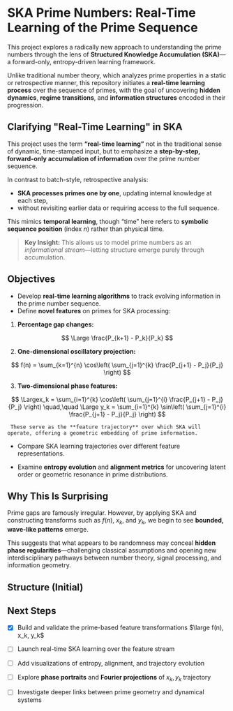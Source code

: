 
# SKA Prime Numbers: Real-Time Learning of the Prime Sequence

This project explores a radically new approach to understanding the prime numbers through the lens of **Structured Knowledge Accumulation (SKA)**—a forward-only, entropy-driven learning framework.

Unlike traditional number theory, which analyzes prime properties in a static or retrospective manner, this repository initiates a **real-time learning process** over the sequence of primes, with the goal of uncovering **hidden dynamics**, **regime transitions**, and **information structures** encoded in their progression.

## Clarifying "Real-Time Learning" in SKA

This project uses the term **“real-time learning”** not in the traditional sense of dynamic, time-stamped input, but to emphasize a **step-by-step, forward-only accumulation of information** over the prime number sequence.

In contrast to batch-style, retrospective analysis:

- **SKA processes primes one by one**, updating internal knowledge at each step,
- without revisiting earlier data or requiring access to the full sequence.

This mimics **temporal learning**, though “time” here refers to **symbolic sequence position** (index $n$) rather than physical time.

> **Key Insight:** This allows us to model prime numbers as an *informational stream*—letting structure emerge purely through accumulation.



##  Objectives

- Develop **real-time learning algorithms** to track evolving information in the prime number sequence.
- Define **novel features** on primes for SKA processing:

1. **Percentage gap changes:**

$$
\Large \frac{P_{k+1} - P_k}{P_k}
$$

2. **One-dimensional oscillatory projection:**

$$
f(n) = \sum_{k=1}^{n} \cos\left( \sum_{j=1}^{k} \frac{P_{j+1} - P_j}{P_j} \right)
$$

3. **Two-dimensional phase features:**

$$
     \Largex_k = \sum_{i=1}^{k} \cos\left( \sum_{j=1}^{i} \frac{P_{j+1} - P_j}{P_j} \right)
     \quad,\quad
     \Large y_k = \sum_{i=1}^{k} \sin\left( \sum_{j=1}^{i} \frac{P_{j+1} - P_j}{P_j} \right)
$$

     These serve as the **feature trajectory** over which SKA will operate, offering a geometric embedding of prime information.

- Compare SKA learning trajectories over different feature representations.

- Examine **entropy evolution** and **alignment metrics** for uncovering latent order or geometric resonance in prime distributions.



## Why This Is Surprising

Prime gaps are famously irregular. However, by applying SKA and constructing transforms such as $f(n)$, $x_k$, and $y_k$, we begin to see **bounded, wave-like patterns** emerge.

This suggests that what appears to be randomness may conceal **hidden phase regularities**—challenging classical assumptions and opening new interdisciplinary pathways between number theory, signal processing, and information geometry.


##  Structure (Initial)




## Next Steps

* [x] Build and validate the prime-based feature transformations $\large f(n), x_k, y_k$
* [ ] Launch real-time SKA learning over the feature stream
* [ ] Add visualizations of entropy, alignment, and trajectory evolution
* [ ] Explore **phase portraits** and **Fourier projections** of $x_k, y_k$ trajectory
* [ ] Investigate deeper links between prime geometry and dynamical systems



